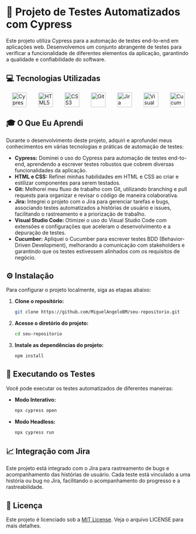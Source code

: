 # 🚀 Projeto de Testes Automatizados com Cypress

Este projeto utiliza Cypress para a automação de testes end-to-end em aplicações web. Desenvolvemos um conjunto abrangente de testes para verificar a funcionalidade de diferentes elementos da aplicação, garantindo a qualidade e confiabilidade do software.

## 💻 Tecnologias Utilizadas

<div style="display: flex; justify-content: space-around; align-items: center;">

  <!-- Cypress -->
  <a href="https://www.cypress.io/" target="_blank">
    <img src="https://cdn.jsdelivr.net/gh/devicons/devicon/icons/cypressio/cypressio-original.svg" alt="Cypress" width="40" height="40"/>
  </a>

  <!-- HTML5 -->
  <a href="https://developer.mozilla.org/en-US/docs/Web/HTML" target="_blank">
    <img src="https://cdn.jsdelivr.net/gh/devicons/devicon/icons/html5/html5-original.svg" alt="HTML5" width="40" height="40"/>
  </a>

  <!-- CSS3 -->
  <a href="https://developer.mozilla.org/en-US/docs/Web/CSS" target="_blank">
    <img src="https://cdn.jsdelivr.net/gh/devicons/devicon/icons/css3/css3-original.svg" alt="CSS3" width="40" height="40"/>
  </a>

  <!-- Git -->
  <a href="https://git-scm.com/" target="_blank">
    <img src="https://cdn.jsdelivr.net/gh/devicons/devicon/icons/git/git-original.svg" alt="Git" width="40" height="40"/>
  </a>

  <!-- Jira -->
  <a href="https://www.atlassian.com/software/jira" target="_blank">
    <img src="https://cdn.jsdelivr.net/gh/devicons/devicon/icons/jira/jira-original-wordmark.svg" alt="Jira" width="40" height="40"/>
  </a>

  <!-- Visual Studio Code -->
  <a href="https://code.visualstudio.com/" target="_blank">
    <img src="https://cdn.jsdelivr.net/gh/devicons/devicon/icons/vscode/vscode-original.svg" alt="Visual Studio Code" width="40" height="40"/>
  </a>

  <!-- Cucumber -->
  <a href="https://cucumber.io/" target="_blank">
    <img src="https://cdn.jsdelivr.net/gh/devicons/devicon/icons/cucumber/cucumber-plain.svg" alt="Cucumber" width="40" height="40"/>
  </a>

</div>

## 🎓 O Que Eu Aprendi

Durante o desenvolvimento deste projeto, adquiri e aprofundei meus conhecimentos em várias tecnologias e práticas de automação de testes:

- **Cypress:** Dominei o uso do Cypress para automação de testes end-to-end, aprendendo a escrever testes robustos que cobrem diversas funcionalidades da aplicação.
- **HTML e CSS:** Refinei minhas habilidades em HTML e CSS ao criar e estilizar componentes para serem testados.
- **Git:** Melhorei meu fluxo de trabalho com Git, utilizando branching e pull requests para organizar e revisar o código de maneira colaborativa.
- **Jira:** Integrei o projeto com o Jira para gerenciar tarefas e bugs, associando testes automatizados a histórias de usuário e issues, facilitando o rastreamento e a priorização de trabalho.
- **Visual Studio Code:** Otimizei o uso do Visual Studio Code com extensões e configurações que aceleram o desenvolvimento e a depuração de testes.
- **Cucumber:** Apliquei o Cucumber para escrever testes BDD (Behavior-Driven Development), melhorando a comunicação com stakeholders e garantindo que os testes estivessem alinhados com os requisitos de negócio.

## ⚙️ Instalação

Para configurar o projeto localmente, siga as etapas abaixo:

1. **Clone o repositório:**
    ```bash
    git clone https://github.com/MiguelAngeloBM/seu-repositorio.git
    ```

2. **Acesse o diretório do projeto:**
    ```bash
    cd seu-repositorio
    ```

3. **Instale as dependências do projeto:**
    ```bash
    npm install
    ```

## 🚀 Executando os Testes

Você pode executar os testes automatizados de diferentes maneiras:

- **Modo Interativo:**
    ```bash
    npx cypress open
    ```

- **Modo Headless:**
    ```bash
    npx cypress run
    ```

## 📈 Integração com Jira

Este projeto está integrado com o Jira para rastreamento de bugs e acompanhamento das histórias de usuário. Cada teste está vinculado a uma história ou bug no Jira, facilitando o acompanhamento do progresso e a rastreabilidade.



## 📄 Licença

Este projeto é licenciado sob a [MIT License](LICENSE). Veja o arquivo LICENSE para mais detalhes.
